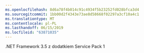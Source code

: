 ```yaml
---
ms.openlocfilehash: 8d6a78f4b014c91c4934f5b23252fd028bfca3d4
ms.sourcegitcommit: 1bb00d2f4343e73ae8d58668f02297a3cf10a4c1
ms.translationtype: MT
ms.contentlocale: pl-PL
ms.lasthandoff: 06/15/2019
ms.locfileid: "63871035"
---
```

.NET Framework 3.5 z dodatkiem Service Pack 1